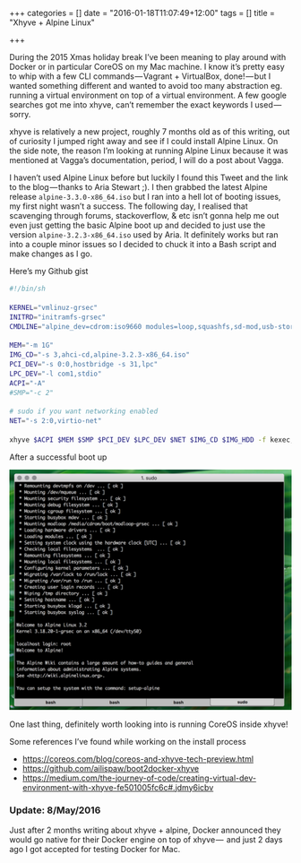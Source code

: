 +++
categories = []
date = "2016-01-18T11:07:49+12:00"
tags = []
title = "Xhyve + Alpine Linux"

+++

During the 2015 Xmas holiday break I’ve been meaning to play around with Docker or in particular CoreOS on my Mac machine. I know it’s pretty easy to whip with a few CLI commands — Vagrant + VirtualBox, done! — but I wanted something different and wanted to avoid too many abstraction eg. running a virtual environment on top of a virtual environment. A few google searches got me into xhyve, can’t remember the exact keywords I used — sorry.

xhyve is relatively a new project, roughly 7 months old as of this writing, out of curiosity I jumped right away and see if I could install Alpine Linux. On the side note, the reason I’m looking at running Alpine Linux because it was mentioned at Vagga’s documentation, period, I will do a post about Vagga.

I haven’t used Alpine Linux before but luckily I found this Tweet and the link to the blog — thanks to Aria Stewart ;). I then grabbed the latest Alpine release `alpine-3.3.0-x86_64.iso` but I ran into a hell lot of booting issues, my first night wasn’t a success. The following day, I realised that scavenging through forums, stackoverflow, & etc isn’t gonna help me out even just getting the basic Alpine boot up and decided to just use the version `alpine-3.2.3-x86_64.iso` used by Aria. It definitely works but ran into a couple minor issues so I decided to chuck it into a Bash script and make changes as I go.

Here’s my Github gist

```bash
#!/bin/sh

KERNEL="vmlinuz-grsec"
INITRD="initramfs-grsec"
CMDLINE="alpine_dev=cdrom:iso9660 modules=loop,squashfs,sd-mod,usb-storage,sr-mod,earlyprintk=serial console=ttyS0"

MEM="-m 1G"
IMG_CD="-s 3,ahci-cd,alpine-3.2.3-x86_64.iso"
PCI_DEV="-s 0:0,hostbridge -s 31,lpc"
LPC_DEV="-l com1,stdio"
ACPI="-A"
#SMP="-c 2"

# sudo if you want networking enabled
NET="-s 2:0,virtio-net"

xhyve $ACPI $MEM $SMP $PCI_DEV $LPC_DEV $NET $IMG_CD $IMG_HDD -f kexec,$KERNEL,$INITRD,"$CMDLINE"

```

After a successful boot up

<img src="/images/xhyve-alpine.png" width="600" alt="Alpine Linux inside xhyve v0.2.0" />


One last thing, definitely worth looking into is running CoreOS inside xhyve!

Some references I’ve found while working on the install process

* https://coreos.com/blog/coreos-and-xhyve-tech-preview.html
* https://github.com/ailispaw/boot2docker-xhyve
* https://medium.com/the-journey-of-code/creating-virtual-dev-environment-with-xhyve-fe501005fc6c#.jdmy6icbv

### Update: 8/May/2016

Just after 2 months writing about xhyve + alpine,
Docker announced they would go native for their Docker engine on top of xhyve — 
and just 2 days ago I got accepted for testing Docker for Mac.
